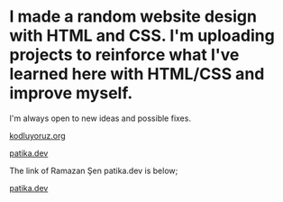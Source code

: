 # I made a random website design with HTML and CSS. I'm uploading projects to reinforce what I've learned here with HTML/CSS and improve myself. 
I'm always open to new ideas and possible fixes.

[kodluyoruz.org](https://kodluyoruz.org/tr/kodluyoruz/)

[patika.dev](https://www.patika.dev/tr)

The link of Ramazan Şen patika.dev is below;

[patika.dev](https://app.patika.dev/ramazansen)
